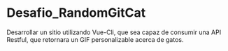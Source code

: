 # Desafio_RandomGitCat
Desarrollar un sitio utilizando Vue-Cli, que sea capaz de consumir una API Restful, que retornara un GIF personalizable acerca de gatos.
